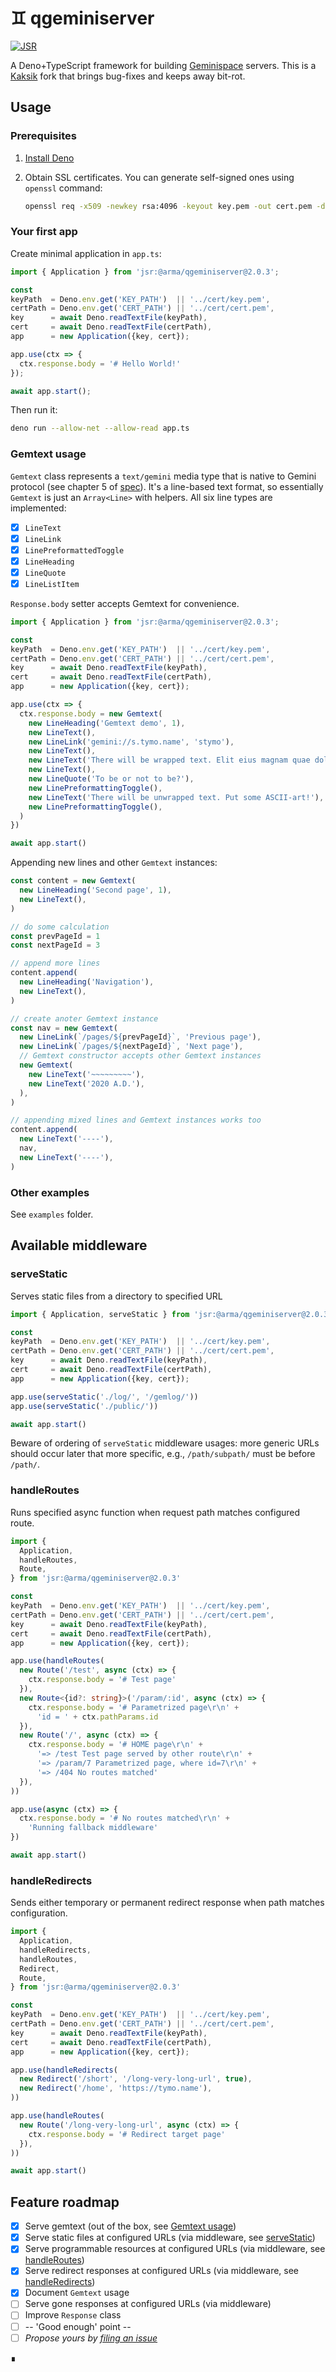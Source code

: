 # ♊️ qgeminiserver

[![JSR](https://jsr.io/badges/@arma/qgeminiserver)](https://jsr.io/@arma/qgeminiserver)

A Deno+TypeScript framework for building [Geminispace](https://geminiquickst.art/) servers. This is a [Kaksik](https://github.com/sergetymo/kaksik) fork that brings bug-fixes and keeps away bit-rot.

## Usage

### Prerequisites

1. [Install Deno](https://deno.com/)
1. Obtain SSL certificates. You can generate self-signed ones using `openssl` command:

    ```bash
    openssl req -x509 -newkey rsa:4096 -keyout key.pem -out cert.pem -days 365 -nodes
    ```

### Your first app

Create minimal application in `app.ts`:

```typescript
import { Application } from 'jsr:@arma/qgeminiserver@2.0.3';

const 
keyPath  = Deno.env.get('KEY_PATH')  || '../cert/key.pem',
certPath = Deno.env.get('CERT_PATH') || '../cert/cert.pem',
key      = await Deno.readTextFile(keyPath),
cert     = await Deno.readTextFile(certPath),
app      = new Application({key, cert});

app.use(ctx => {
  ctx.response.body = '# Hello World!'
});

await app.start();
```

Then run it:

```bash
deno run --allow-net --allow-read app.ts
```

### Gemtext usage

`Gemtext` class represents a `text/gemini` media type that is native to Gemini protocol
(see chapter 5 of [spec](https://gemini.circumlunar.space/docs/specification.html)).
It's a line-based text format, so essentially `Gemtext` is just an `Array<Line>` with helpers.
All six line types are implemented:

- [x] `LineText`
- [x] `LineLink`
- [x] `LinePreformattedToggle`
- [x] `LineHeading`
- [x] `LineQuote`
- [x] `LineListItem`

`Response.body` setter accepts Gemtext for convenience.

```typescript
import { Application } from 'jsr:@arma/qgeminiserver@2.0.3';

const 
keyPath  = Deno.env.get('KEY_PATH')  || '../cert/key.pem',
certPath = Deno.env.get('CERT_PATH') || '../cert/cert.pem',
key      = await Deno.readTextFile(keyPath),
cert     = await Deno.readTextFile(certPath),
app      = new Application({key, cert});

app.use(ctx => {
  ctx.response.body = new Gemtext(
    new LineHeading('Gemtext demo', 1),
    new LineText(),
    new LineLink('gemini://s.tymo.name', 'stymo'),
    new LineText(),
    new LineText('There will be wrapped text. Elit eius magnam quae dolor ipsa eveniet aut? Facilis natus eum reiciendis reprehenderit odio. Sed et consectetur fuga quod illum ex minus. Iste quia dolor minus saepe in! Recusandae eligendi iusto blanditiis nostrum ipsum! Consequuntur tempora eaque dolore reiciendis sit. At exercitationem repudiandae doloremque quasi non. Nesciunt veritatis aliquid magnam unde pariatur'),
    new LineText(),
    new LineQuote('To be or not to be?'),
    new LinePreformattingToggle(),
    new LineText('There will be unwrapped text. Put some ASCII-art!'),
    new LinePreformattingToggle(),
  )
})

await app.start()
```

Appending new lines and other `Gemtext` instances:

```typescript
const content = new Gemtext(
  new LineHeading('Second page', 1),
  new LineText(),
)

// do some calculation
const prevPageId = 1
const nextPageId = 3

// append more lines
content.append(
  new LineHeading('Navigation'),
  new LineText(),
)

// create anoter Gemtext instance
const nav = new Gemtext(
  new LineLink(`/pages/${prevPageId}`, 'Previous page'),
  new LineLink(`/pages/${nextPageId}`, 'Next page'),
  // Gemtext constructor accepts other Gemtext instances
  new Gemtext(
    new LineText('~~~~~~~~~'),
    new LineText('2020 A.D.'),
  ),
)

// appending mixed lines and Gemtext instances works too
content.append(
  new LineText('----'),
  nav,
  new LineText('----'),
)
```

### Other examples

See `examples` folder.

## Available middleware

### serveStatic

Serves static files from a directory to specified URL

```typescript
import { Application, serveStatic } from 'jsr:@arma/qgeminiserver@2.0.3';

const 
keyPath  = Deno.env.get('KEY_PATH')  || '../cert/key.pem',
certPath = Deno.env.get('CERT_PATH') || '../cert/cert.pem',
key      = await Deno.readTextFile(keyPath),
cert     = await Deno.readTextFile(certPath),
app      = new Application({key, cert});

app.use(serveStatic('./log/', '/gemlog/'))
app.use(serveStatic('./public/'))

await app.start()
```

Beware of ordering of `serveStatic` middleware usages: more generic URLs should occur
later that more specific, e.g., `/path/subpath/` must be before `/path/`.

### handleRoutes

Runs specified async function when request path matches configured route.

```typescript
import {
  Application,
  handleRoutes,
  Route,
} from 'jsr:@arma/qgeminiserver@2.0.3'

const 
keyPath  = Deno.env.get('KEY_PATH')  || '../cert/key.pem',
certPath = Deno.env.get('CERT_PATH') || '../cert/cert.pem',
key      = await Deno.readTextFile(keyPath),
cert     = await Deno.readTextFile(certPath),
app      = new Application({key, cert});

app.use(handleRoutes(
  new Route('/test', async (ctx) => {
    ctx.response.body = '# Test page'
  }),
  new Route<{id?: string}>('/param/:id', async (ctx) => {
    ctx.response.body = '# Parametrized page\r\n' +
      'id = ' + ctx.pathParams.id
  }),
  new Route('/', async (ctx) => {
    ctx.response.body = '# HOME page\r\n' +
      '=> /test Test page served by other route\r\n' +
      '=> /param/7 Parametrized page, where id=7\r\n' +
      '=> /404 No routes matched'
  }),
))

app.use(async (ctx) => {
  ctx.response.body = '# No routes matched\r\n' +
    'Running fallback middleware'
})

await app.start()
```

### handleRedirects

Sends either temporary or permanent redirect response when path matches configuration.

```typescript
import {
  Application,
  handleRedirects,
  handleRoutes,
  Redirect,
  Route,
} from 'jsr:@arma/qgeminiserver@2.0.3'

const 
keyPath  = Deno.env.get('KEY_PATH')  || '../cert/key.pem',
certPath = Deno.env.get('CERT_PATH') || '../cert/cert.pem',
key      = await Deno.readTextFile(keyPath),
cert     = await Deno.readTextFile(certPath),
app      = new Application({key, cert});

app.use(handleRedirects(
  new Redirect('/short', '/long-very-long-url', true),
  new Redirect('/home', 'https://tymo.name'),
))

app.use(handleRoutes(
  new Route('/long-very-long-url', async (ctx) => {
    ctx.response.body = '# Redirect target page'
  }),
))

await app.start()
```

## Feature roadmap

- [x] Serve gemtext (out of the box, see [Gemtext usage](#gemtext-usage))
- [x] Serve static files at configured URLs (via middleware, see [serveStatic](#servestatic))
- [x] Serve programmable resources at configured URLs (via middleware, see [handleRoutes](#handleroutes))
- [x] Serve redirect responses at configured URLs (via middleware, see [handleRedirects](#handleredirects))
- [x] Document `Gemtext` usage
- [ ] Serve gone responses at configured URLs (via middleware)
- [ ] Improve `Response` class
- [ ] -- 'Good enough' point --
- [ ] *Propose yours by [filing an issue](https://github.com/sergetymo/kaksik/issues/new)*

∎

